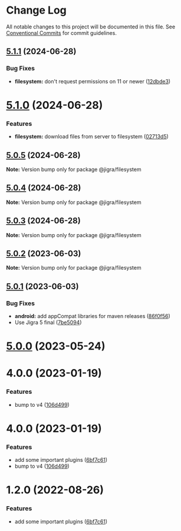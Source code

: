 # Change Log

All notable changes to this project will be documented in this file.
See [Conventional Commits](https://conventionalcommits.org) for commit guidelines.

## [5.1.1](https://github.com/familyjs/jigra-plugins/compare/@jigra/filesystem@5.1.0...@jigra/filesystem@5.1.1) (2024-06-28)


### Bug Fixes

* **filesystem:** don't request permissions on 11 or newer ([12dbde3](https://github.com/familyjs/jigra-plugins/commit/12dbde3d2142c8a44d30efe5caf48574164a96f5))





# [5.1.0](https://github.com/familyjs/jigra-plugins/compare/@jigra/filesystem@5.0.5...@jigra/filesystem@5.1.0) (2024-06-28)


### Features

* **filesystem:** download files from server to filesystem ([02713d5](https://github.com/familyjs/jigra-plugins/commit/02713d5a9c8435842021f3bef19776dfb698be59))





## [5.0.5](https://github.com/familyjs/jigra-plugins/compare/@jigra/filesystem@5.0.4...@jigra/filesystem@5.0.5) (2024-06-28)

**Note:** Version bump only for package @jigra/filesystem





## [5.0.4](https://github.com/familyjs/jigra-plugins/compare/@jigra/filesystem@5.0.3...@jigra/filesystem@5.0.4) (2024-06-28)

**Note:** Version bump only for package @jigra/filesystem





## [5.0.3](https://github.com/familyjs/jigra-plugins/compare/@jigra/filesystem@5.0.2...@jigra/filesystem@5.0.3) (2024-06-28)

**Note:** Version bump only for package @jigra/filesystem





## [5.0.2](https://github.com/familyjs/jigra-plugins/compare/@jigra/filesystem@5.0.1...@jigra/filesystem@5.0.2) (2023-06-03)

**Note:** Version bump only for package @jigra/filesystem





## [5.0.1](https://github.com/familyjs/jigra-plugins/compare/@jigra/filesystem@5.0.0...@jigra/filesystem@5.0.1) (2023-06-03)


### Bug Fixes

* **android:** add appCompat libraries for maven releases ([86f0f56](https://github.com/familyjs/jigra-plugins/commit/86f0f56fd32527f18ba7a147e83858bf101be8e0))
* Use Jigra 5 final ([7be5094](https://github.com/familyjs/jigra-plugins/commit/7be509425c5cc9f21b1f9e78794b2c6b76ca7702))





# [5.0.0](https://github.com/familyjs/jigra-plugins/compare/@jigra/filesystem@1.2.0...@jigra/filesystem@5.0.0) (2023-05-24)



# 4.0.0 (2023-01-19)


### Features

* bump to v4 ([106d499](https://github.com/familyjs/jigra-plugins/commit/106d49991e82a0505a82571530b73fcda020e7e4))





# 4.0.0 (2023-01-19)


### Features

* add some important plugins ([6bf7c61](https://github.com/navify/jigra-plugins/commit/6bf7c61ba5ad99cf0474cb2cc9599d0f8fedeb45))
* bump to v4 ([106d499](https://github.com/navify/jigra-plugins/commit/106d49991e82a0505a82571530b73fcda020e7e4))





# 1.2.0 (2022-08-26)


### Features

* add some important plugins ([6bf7c61](https://github.com/navify/jigra-plugins/commit/6bf7c61ba5ad99cf0474cb2cc9599d0f8fedeb45))
